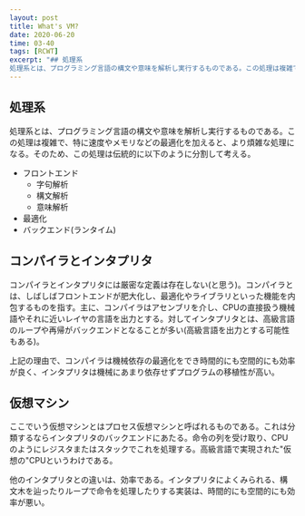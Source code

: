 ```yaml
---
layout: post
title: What's VM?
date: 2020-06-20
time: 03-40
tags: [RCWT]
excerpt: "## 処理系
処理系とは、プログラミング言語の構文や意味を解析し実行するものである。この処理は複雑で、特に速度やメモリなどの最適化を加えると、より煩雑な処理になる。そのため、この処理は伝統的に以下のように分割して考える。"
---
```

## 処理系
処理系とは、プログラミング言語の構文や意味を解析し実行するものである。この処理は複雑で、特に速度やメモリなどの最適化を加えると、より煩雑な処理になる。そのため、この処理は伝統的に以下のように分割して考える。
- フロントエンド
  - 字句解析
  - 構文解析
  - 意味解析
- 最適化
- バックエンド(ランタイム)

## コンパイラとインタプリタ
コンパイラとインタプリタには厳密な定義は存在しない(と思う)。コンパイラとは、しばしばフロントエンドが肥大化し、最適化やライブラリといった機能を内包するものを指す。主に、コンパイラはアセンブリを介し、CPUの直接扱う機械語やそれに近いレイヤの言語を出力とする。対してインタプリタとは、高級言語のループや再帰がバックエンドとなることが多い(高級言語を出力とする可能性もある)。

上記の理由で、コンパイラは機械依存の最適化をでき時間的にも空間的にも効率が良く、インタプリタは機械にあまり依存せずプログラムの移植性が高い。
## 仮想マシン
ここでいう仮想マシンとはプロセス仮想マシンと呼ばれるものである。これは分類するならインタプリタのバックエンドにあたる。命令の列を受け取り、CPUのようにレジスタまたはスタックでこれを処理する。高級言語で実現された"仮想の"CPUというわけである。

他のインタプリタとの違いは、効率である。インタプリタによくみられる、構文木を辿ったりループで命令を処理したりする実装は、時間的にも空間的にも効率が悪い。